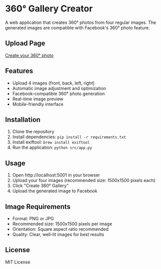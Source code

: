 # 360° Gallery Creator

A web application that creates 360° photos from four regular images. The generated images are compatible with Facebook's 360° photo feature.

## Upload Page
[Create your 360° photo](http://localhost:5001)

## Features

- Upload 4 images (front, back, left, right)
- Automatic image adjustment and optimization
- Facebook-compatible 360° photo generation
- Real-time image preview
- Mobile-friendly interface

## Installation

1. Clone the repository
2. Install dependencies:
```pip install -r requirements.txt```
3. Install exiftool:
```brew install exiftool```
4. Run the application:
```python src/app.py```

## Usage

1. Open http://localhost:5001 in your browser
2. Upload your four images (recommended size: 1500x1500 pixels each)
3. Click "Create 360° Gallery"
4. Upload the generated image to Facebook

## Image Requirements
- Format: PNG or JPG
- Recommended size: 1500x1500 pixels per image
- Orientation: Square aspect ratio recommended
- Quality: Clear, well-lit images for best results

## License

MIT License